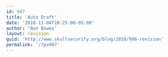 ```yaml
---
id: 987
title: 'Auto Draft'
date: '2010-11-04T10:25:00-05:00'
author: 'Ron Bowes'
layout: revision
guid: 'http://www.skullsecurity.org/blog/2010/986-revision'
permalink: '/?p=987'
---
```


